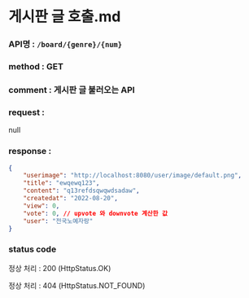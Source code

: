 # 게시판 글 호출.md
### API명 : `/board/{genre}/{num}`

### method : GET

### comment : 게시판 글 불러오는 API 

### request : 
  null


### response :
~~~json
{
    "userimage": "http://localhost:8080/user/image/default.png",
    "title": "ewqewq123",
    "content": "q13refdsqwqwdsadaw",
    "createdat": "2022-08-20",
    "view": 0,
    "vote": 0, // upvote 와 downvote 계산한 값
    "user": "전국노예자랑"
}
~~~


### status code
정상 처리 : 200 (HttpStatus.OK)

정상 처리 : 404 (HttpStatus.NOT_FOUND)
